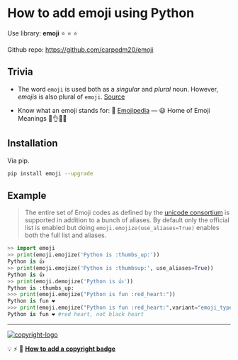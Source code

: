 # How to add emoji using Python

Use library: **emoji** :star: :star: :star: 

Github repo: https://github.com/carpedm20/emoji

## Trivia

- The word `emoji` is used both as a _singular_ and _plural_ noun. However, _emojis_ is also plural of `emoji`. [Source][#emoji-dictionary]
  
  [#emoji-dictionary]: https://www.merriam-webster.com/dictionary/emoji#:~:text=noun,plural%20emoji%20or%20emojis
  
- Know what an emoji stands for: 
📙 [Emojipedia][#emojipedia] — 😃 Home of Emoji Meanings 💁👌🎍😍

  [#emojipedia]: https://emojipedia.org/


## Installation

Via pip.

```bash
pip install emoji --upgrade
```

## Example

> The entire set of Emoji codes as defined by the [unicode consortium][#unicode-consortium] is supported in addition to a bunch of aliases. 
By default only the official list is enabled but doing `emoji.emojize(use_aliases=True)` enables both the full list and aliases.

[#unicode-consortium]: http://www.unicode.org/Public/emoji/1.0/full-emoji-list.html

```python
>> import emoji
>> print(emoji.emojize('Python is :thumbs_up:'))
Python is 👍
>> print(emoji.emojize('Python is :thumbsup:', use_aliases=True))
Python is 👍
>> print(emoji.demojize('Python is 👍'))
Python is :thumbs_up:
>>> print(emoji.emojize("Python is fun :red_heart:"))
Python is fun ❤
>>> print(emoji.emojize("Python is fun :red_heart:",variant="emoji_type"))
Python is fun ❤️ #red heart, not black heart
```

---

[![copyright-logo][#copyright-badge]][#copyright-badge] 

:bulb: :zap: :star2: [**How to add a copyright badge**][#howto-add-copyright-badge]

[#copyright-badge]: https://badgen.net/runkit/copyright-badge-rbydof6akjgg/America/Chicago+++name=sugatoray&color=green&start_year=2020
[#howto-add-copyright-badge]: https://github.com/sugatoray/CodeSnippets/blob/master/src/HowTo/howto_add_copyright_badge_in_markdown/howto_add_copyright_badge_in_markdown.md
